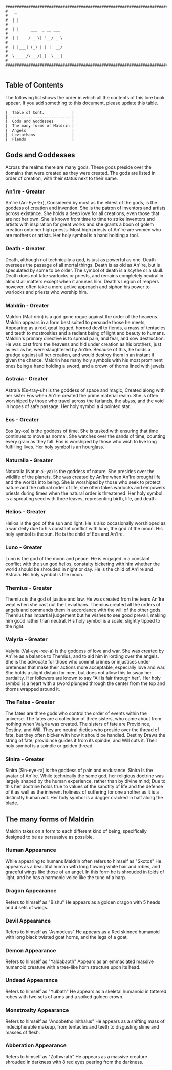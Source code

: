 ```
################################################################################
#   _                                                                          #
#  | |                                                                         #
#  | |     ___  _ __ ___                                                       #
#  | |    / _ \| '__/ _ \                                                      #
#  | |___| (_) | | |  __/                                                      #
#  \_____/\___/|_|  \___|                                                      #
################################################################################
                      
```

## Table of Contents
The following list shows the order in which all the contents of this lore book
appear. If you add something to this document, please update this table.

```
|  Table of Cont.            |
| -------------------------- |
|  Gods and Goddesses        |
|  The many forms of Maldrin |
|  Angels                    |
|  Leviathans                |
|  Fiends                    |
```

## Gods and Goddesses
Across the realms there are many gods. These gods preside over the domains that
were created as they were created. The gods are listed in order of creation, 
with their status next to their name.

### An'Ire - Greater
An'Ire (An-Eye-Er), Considered by most as the eldest of the gods, is the goddess
of creation and invention. She is the patron of inventors and artists across 
existance. She holds a deep love for all creations, even those that are not her 
own. She is known from time to time to strike inventors and artists with 
inspiration for great works and she grants a boon of golem creation onto her 
high priests. Most high priests of An'Ire are women who are mothers or artists. 
Her holy symbol is a hand holding a tool.

### Death - Greater
Death, although not technically a god, is just as powerful as one. Death 
oversees the passage of all mortal things. Death is as old as An'Ire, but is
speculated by some to be older. The symbol of death is a scythe or a skull. 
Death does not take warlocks or priests, and remains completely neutral in 
almost all matters except when it amuses him. Death's Legion of reapers however,
often take a more active approach and siphon his power to warlocks and priests
who worship him.

### Maldrin - Greater
Maldrin (Mal-drin) is a god gone rogue against the order of the heavens. Maldrin 
appears in a form best suited to persuade those he meets, Appearing as a red, 
goat legged, horned devil to fiends, a mass of tentacles and teeth to 
mostrosities and a radiant being of light and beauty to humans. Maldrin's 
primary directive is to spread pain, and fear, and sow destruction. He was cast 
from the heavens and hid under creation as his brothers, just as evil as he, 
were slaughtered by An'Ire. Because of this, he holds a grudge against all her 
creation, and would destroy them in an instant if given the chance. Maldrin has 
many holy symbols with his most prominent ones being a hand holding a sword, and
a crown of thorns lined with jewels.

### Astraía - Greater
Astraía (Es-tray-uh) is the goddess of space and magic, Created along with her 
sister Eos when An'Ire created the prime material realm. She is often worshiped
by those who travel across the farlands, the abyss, and the void in hopes of 
safe passage. Her holy symbol a 4 pointed star.

### Eos - Greater
Eos (ay-os) is the goddess of time. She is tasked with ensuring that time 
continues to move as normal. She watches over the sands of time, counting every 
grain as they fall. Eos is worshiped by those who wish to live long fulfilling 
lives. Her holy symbol is an hourglass.

### Naturalia - Greater
Naturalia (Natur-al-ya) is the goddess of nature. She presides over the wildlife 
of the planets. She was created by An'Ire when An'Ire brought life and the 
worlds into being. She is worshiped by those who seek to protect nature and the 
natural order of life, she often takes warlocks and empowers priests during 
times when the natural order is threatened. Her holy symbol is a sprouting seed 
with three leaves, representing birth, life, and death.

### Helios - Greater
Helios is the god of the sun and light. He is also occasionally worshipped as a
war deity due to his constant conflict with luno, the god of the moon. His holy
symbol is the sun. He is the child of Eos and An'Ire. 

### Luno - Greater
Luno is the god of the moon and peace. He is engaged in a constant conflict with
the sun god helios, constalty bickering with him whether the world should be 
shrouded in night or day. He is the child of An'Ire and Astraía. His holy symbol
is the moon.

### Themius - Greater
Themius is the god of justice and law. He was created from the tears An'Ire
wept when she cast out the Leviathans. Themius created all the orders of angels
and commands them in accordance with the will of the other gods. Themius has
impartial judgement but he wishes to see good prevail, making him good rather
than neutral. His holy symbol is a scale, slightly tipped to the right. 

### Valyria - Greater
Valyria (Val-eye-ree-a) is the goddess of love and war. She was created by 
An'Ire as a balance to Themius, and to aid him in lording over the angels. She 
is the advocate for those who commit crimes or injustices under pretenses that 
make their actions more acceptable, especially love and war. She holds a slight 
distain for men, but does not allow this to sway her partiality. Her followers 
are known to say "All is fair through her". Her holy symbol is a heart with a 
sword plunged through the center from the top and thorns wrapped around it.

### The Fates - Greater
The fates are three gods who control the order of events within the universe. 
The fates are a collection of three sisters, who came about from nothing when
Valyria was created. The sisters of fate are Providince, Destiny, and Will. They
are neutral dieties who preside over the thread of fate, but they often bicker
with how it should be handled. Destiny Draws the string of fate, providince
guides it from its spindle, and Will cuts it. Their holy symbol is a spindle or
golden thread.

### Sinira - Greater
Sinira (Sin-eye-ra) is the goddess of pain and endurance. Sinira Is the avatar 
of An'Ire. While technically the same god, her religious doctrine was largely 
shaped by the human experience, rather than by divine mind; Due to this her 
doctrine holds true to values of the sanctity of life and the defense of it as 
well as the inherent holiness of suffering for one another as it is a distinctly
human act. Her holy symbol is a dagger cracked in half along the blade.

## The many forms of Maldrin
Maldrin takes on a form to each different kind of being, specifically designed
to be as persuasive as possible.

### Human Appearance
While appearing to humans Maldrin often refers to himself as "Skotos" He appears
as a beautiful human with long flowing white hair and robes, and graceful wings
like those of an angel. In this form he is shrouded in folds of light, and he
has a harmonic voice like the tune of a harp. 

### Dragon Appearance
Refers to himself as "Bishu" He appears as a golden dragon with 5 heads and 4 
sets of wings. 

### Devil Appearance
Refers to himself as "Asmodeus" He appears as a Red skinned humanoid with long
black twisted goat horns, and the legs of a goat.

### Demon Appearance
Refers to himself as "Yaldabaoth" Appears as an emmaciated massive humanoid 
creature with a tree-like horn structure upon its head. 

### Undead Appearance
Refers to himself as "Yulbath" He appears as a skeletal humanoid in tattered 
robes with two sets of arms and a spiked golden crown. 

### Monstrosity Appearance
Refers to himself as "Andobetholinithalus" He appears as a shifting mass of 
indecipherable makeup, from tentacles and teeth to disgusting slime and masses 
of flesh. 

### Abberation Appearance
Refers to himself as "Zothwrath" He appears as a massive creature shrouded in
darkness with 8 red eyes peering from the darkness.